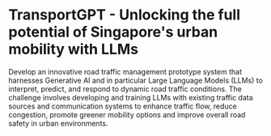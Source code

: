 # TransportGPT - Unlocking the full potential of Singapore's urban mobility with LLMs
Develop an innovative road traffic management prototype system that harnesses Generative AI and in particular Large Language Models (LLMs) to interpret, predict, and respond to dynamic road traffic conditions. The challenge involves developing and training LLMs with existing traffic data sources and communication systems to enhance traffic flow, reduce congestion, promote greener mobility options and improve overall road safety in urban environments.
